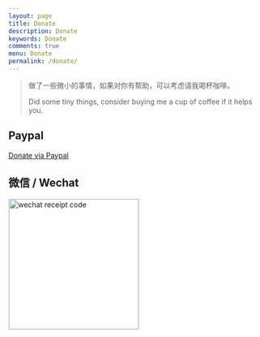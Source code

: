 ```yaml
---
layout: page
title: Donate
description: Donate
keywords: Donate
comments: true
menu: Donate
permalink: /donate/
---
```


> 做了一些微小的事情，如果对你有帮助，可以考虑请我喝杯咖啡。
>
> Did some tiny things, consider buying me a cup of coffee if it helps you.

## Paypal

[Donate via Paypal](https://paypal.me/mzlogin)

## 微信 / Wechat

<img style="width:256px;border:1px solid lightgrey;" src="{{ assets_base_url }}/assets/images/receipt-code-wechat.jpeg" alt="wechat receipt code" />

<!-- ## 支付宝 / Alipay -->
<!--  -->
<!-- <img style="width:256px;border:1px solid lightgrey;" src="{{ assets_base_url }}/assets/images/receipt-code-alipay.jpeg" alt="alipay receipt code" /> -->
